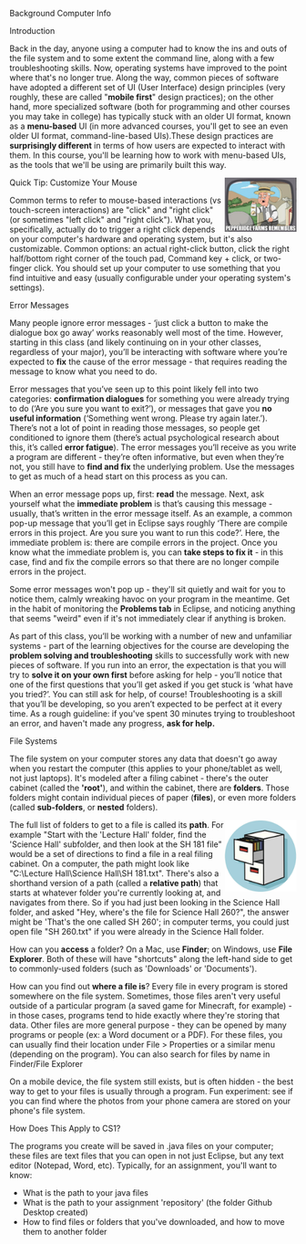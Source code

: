 Background Computer Info

Introduction

Back in the day, anyone using a computer had to know the ins and outs of the file system and to some extent the command line, along with a few troubleshooting skills. Now, operating systems have improved to the point where that's no longer true. Along the way, common pieces of software have adopted a different set of UI (User Interface) design principles (very roughly, these are called "**mobile first**" design practices); on the other hand, more specialized software (both for programming and other courses you may take in college) has typically stuck with an older UI format, known as a **menu-based** UI (in more advanced courses, you'll get to see an even older UI format, command-line-based UIs).These design practices are **surprisingly different** in terms of how users are expected to interact with them. In this course, you'll be learning how to work with menu-based UIs, as the tools that we'll be using are primarily built this way.


<img align="right" src="images/meme.jpg" alt="Pepperidge Farm Remembers" width="25%"/>

Quick Tip: Customize Your Mouse

Common terms to refer to mouse-based interactions (vs touch-screen interactions) are "click" and "right click" (or sometimes "left click" and "right click"). What you, specifically, actually do to trigger a right click depends on your computer's hardware and operating system, but it's also customizable. Common options: an actual right-click button, click the right half/bottom right corner of the touch pad, Command key \+ click, or two-finger click. You should set up your computer to use something that you find intuitive and easy (usually configurable under your operating system's settings).

Error Messages

Many people ignore error messages \- ‘just click a button to make the dialogue box go away’ works reasonably well most of the time. However, starting in this class (and likely continuing on in your other classes, regardless of your major), you’ll be interacting with software where you’re expected to **fix** the cause of the error message \- that requires reading the message to know what you need to do.

Error messages that you’ve seen up to this point likely fell into two categories: **confirmation dialogues** for something you were already trying to do (‘Are you sure you want to exit?’), or messages that gave you **no useful information** (‘Something went wrong. Please try again later.’). There’s not a lot of point in reading those messages, so people get conditioned to ignore them (there’s actual psychological research about this, it’s called **error fatigue**). The error messages you’ll receive as you write a program are different \- they’re often informative, but even when they’re not, you still have to **find and fix** the underlying problem. Use the messages to get as much of a head start on this process as you can.

When an error message pops up, first: **read** the message. Next, ask yourself what the **immediate problem** is that’s causing this message \- usually, that’s written in the error message itself. As an example, a common pop-up message that you’ll get in Eclipse says roughly ‘There are compile errors in this project. Are you sure you want to run this code?’. Here, the immediate problem is: there are compile errors in the project. Once you know what the immediate problem is, you can **take steps to fix it** \- in this case, find and fix the compile errors so that there are no longer compile errors in the project. 

Some error messages won't pop up \- they'll sit quietly and wait for you to notice them, calmly wreaking havoc on your program in the meantime. Get in the habit of monitoring the **Problems tab** in Eclipse, and noticing anything that seems "weird" even if it's not immediately clear if anything is broken.

As part of this class, you’ll be working with a number of new and unfamiliar systems \- part of the learning objectives for the course are developing the **problem solving and troubleshooting** skills to successfully work with new pieces of software. If you run into an error, the expectation is that you will try to **solve it on your own first** before asking for help \- you’ll notice that one of the first questions that you’ll get asked if you get stuck is ‘what have you tried?’. You can still ask for help, of course\! Troubleshooting is a skill that you’ll be developing, so you aren’t expected to be perfect at it every time. As a rough guideline: if you've spent 30 minutes trying to troubleshoot an error, and haven't made any progress, **ask for help.**

File Systems

The file system on your computer stores any data that doesn't go away when you restart the computer (this applies to your phone/tablet as well, not just laptops). It's modeled after a filing cabinet \- there's the outer cabinet (called the **'root'**), and within the cabinet, there are **folders**. Those folders might contain individual pieces of paper (**files**), or even more folders (called **sub-folders**, or **nested** folders).   

<img align="right" src="images/files.jpg" alt="File Folder" width="25%"/>

The full list of folders to get to a file is called its **path**. For example "Start with the 'Lecture Hall' folder, find the 'Science Hall' subfolder, and then look at the SH 181 file" would be a set of directions to find a file in a real filing cabinet. On a computer, the path might look like "C:\\Lecture Hall\\Science Hall\\SH 181.txt". There's also a shorthand version of a path (called a **relative path**) that starts at whatever folder you're currently looking at, and navigates from there. So if you had just been looking in the Science Hall folder, and asked "Hey, where's the file for Science Hall 260?", the answer might be 'That's the one called SH 260'; in computer terms, you could just open file "SH 260.txt" if you were already in the Science Hall folder.

How can you **access** a folder? On a Mac, use **Finder**; on Windows, use **File Explorer**. Both of these will have "shortcuts" along the left-hand side to get to commonly-used folders (such as 'Downloads' or 'Documents').

How can you find out **where a file is**? Every file in every program is stored somewhere on the file system. Sometimes, those files aren't very useful outside of a particular program (a saved game for Minecraft, for example) \- in those cases, programs tend to hide exactly where they're storing that data. Other files are more general purpose \- they can be opened by many programs or people (ex: a Word document or a PDF). For these files, you can usually find their location under File \> Properties or a similar menu (depending on the program). You can also search for files by name in Finder/File Explorer

On a mobile device, the file system still exists, but is often hidden \- the best way to get to your files is usually through a program. Fun experiment: see if you can find where the photos from your phone camera are stored on your phone's file system.

How Does This Apply to CS1?

The programs you create will be saved in .java files on your computer; these files are text files that you can open in not just Eclipse, but any text editor (Notepad, Word, etc). Typically, for an assignment, you'll want to know:

- What is the path to your java files  
- What is the path to your assignment 'repository' (the folder Github Desktop created)  
- How to find files or folders that you've downloaded, and how to move them to another folder
